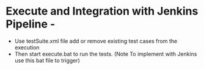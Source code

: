 # Execute and Integration with Jenkins Pipeline - 
  - Use testSuite.xml file add or remove existing test cases from the execution
  - Then start execute.bat to run the tests. (Note To implement with Jenkins use this bat file to trigger)
